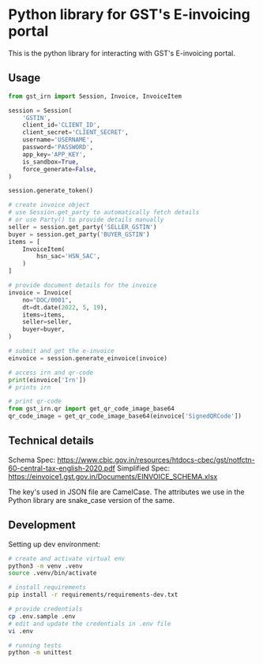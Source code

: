 # Python library for GST's E-invoicing portal

This is the python library for interacting with GST's E-invoicing portal.

## Usage

```python
from gst_irn import Session, Invoice, InvoiceItem

session = Session(
    'GSTIN',
    client_id='CLIENT_ID',
    client_secret='CLIENT_SECRET',
    username='USERNAME',
    password='PASSWORD',
    app_key='APP_KEY',
    is_sandbox=True,
    force_generate=False,
)

session.generate_token()

# create invoice object
# use Session.get_party to automatically fetch details
# or use Party() to provide details manually
seller = session.get_party('SELLER_GSTIN')
buyer = session.get_party('BUYER_GSTIN')
items = [
    InvoiceItem(
        hsn_sac='HSN_SAC',
    )
]

# provide document details for the invoice
invoice = Invoice(
    no="DOC/0001",
    dt=dt.date(2022, 5, 19),
    items=items,
    seller=seller,
    buyer=buyer,
)

# submit and get the e-invoice
einvoice = session.generate_einvoice(invoice)

# access irn and qr-code
print(einvoice['Irn'])
# prints irn

# print qr-code
from gst_irn.qr import get_qr_code_image_base64
qr_code_image = get_qr_code_image_base64(einvoice['SignedQRCode'])
```

## Technical details

Schema Spec: https://www.cbic.gov.in/resources/htdocs-cbec/gst/notfctn-60-central-tax-english-2020.pdf
Simplified Spec: https://einvoice1.gst.gov.in/Documents/EINVOICE_SCHEMA.xlsx

The key's used in JSON file are CamelCase.  The attributes we use in the Python library are snake_case version of the same.


## Development

Setting up dev environment:

```bash
# create and activate virtual env
python3 -m venv .venv
source .venv/bin/activate

# install requirements
pip install -r requirements/requirements-dev.txt

# provide credentials
cp .env.sample .env
# edit and update the credentials in .env file
vi .env

# running tests
python -m unittest
```
